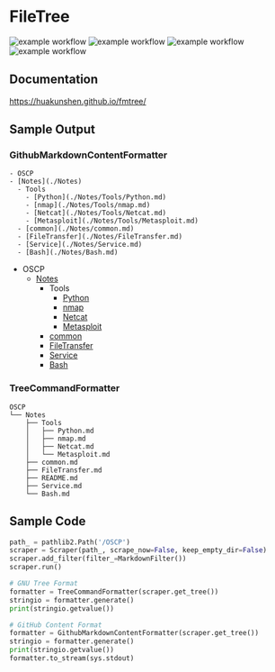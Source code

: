 # FileTree

![example workflow](https://github.com/github/docs/actions/workflows/build-docs.yml/badge.svg)
![example workflow](https://github.com/github/docs/actions/workflows/python-package.yml/badge.svg)
![example workflow](https://github.com/github/docs/actions/workflows/python-package-conda.yml/badge.svg)
![example workflow](https://github.com/github/docs/actions/workflows/python-publish.yml/badge.svg)


## Documentation

https://huakunshen.github.io/fmtree/


## Sample Output

### GithubMarkdownContentFormatter

```
- OSCP
- [Notes](./Notes)
  - Tools
    - [Python](./Notes/Tools/Python.md)
    - [nmap](./Notes/Tools/nmap.md)
    - [Netcat](./Notes/Tools/Netcat.md)
    - [Metasploit](./Notes/Tools/Metasploit.md)
  - [common](./Notes/common.md)
  - [FileTransfer](./Notes/FileTransfer.md)
  - [Service](./Notes/Service.md)
  - [Bash](./Notes/Bash.md)
```

- OSCP
  - [Notes](./Notes)
    - Tools
      - [Python](./Notes/Tools/Python.md)
      - [nmap](./Notes/Tools/nmap.md)
      - [Netcat](./Notes/Tools/Netcat.md)
      - [Metasploit](./Notes/Tools/Metasploit.md)
    - [common](./Notes/common.md)
    - [FileTransfer](./Notes/FileTransfer.md)
    - [Service](./Notes/Service.md)
    - [Bash](./Notes/Bash.md)

### TreeCommandFormatter

```
OSCP
└── Notes
    ├── Tools
    │   ├── Python.md
    │   ├── nmap.md
    │   ├── Netcat.md
    │   └── Metasploit.md
    ├── common.md
    ├── FileTransfer.md
    ├── README.md
    ├── Service.md
    └── Bash.md
```

## Sample Code

```python
path_ = pathlib2.Path('/OSCP')
scraper = Scraper(path_, scrape_now=False, keep_empty_dir=False)
scraper.add_filter(filter_=MarkdownFilter())
scraper.run()

# GNU Tree Format
formatter = TreeCommandFormatter(scraper.get_tree())
stringio = formatter.generate()
print(stringio.getvalue())

# GitHub Content Format
formatter = GithubMarkdownContentFormatter(scraper.get_tree())
stringio = formatter.generate()
print(stringio.getvalue())
formatter.to_stream(sys.stdout)
```
